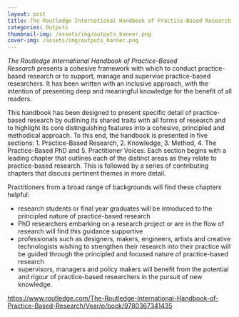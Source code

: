 ```yaml
---
layout: post
title: The Routledge International Handbook of Practice-Based Research &#8211; Craig Vear
categories: Outputs
thumbnail-img: /assets/img/outputs_banner.png
cover-img: /assets/img/outputs_banner.png
---
```

<p><em>The Routledge International Handbook of Practice-Based Research</em>&nbsp;presents a cohesive framework with which to conduct practice-based research or to support, manage and supervise practice-based researchers. It has been written with an inclusive approach, with the intention of presenting deep and meaningful knowledge for the benefit of all readers.</p>



<p>This handbook has been designed to&nbsp;present specific detail of practice-based research by outlining its shared traits with all forms of research and to highlight its core distinguishing features into a cohesive, principled and methodical approach. To this end, the handbook is presented in five sections: 1. Practice-Based Research, 2. Knowledge, 3. Method, 4. The Practice-Based PhD and 5. Practitioner Voices. Each section begins with a leading chapter that outlines each of the distinct areas as they relate to practice-based research. This is followed by a series of contributing chapters that discuss pertinent themes in more detail.</p>



<p>Practitioners from a broad range of backgrounds will find these chapters helpful:</p>



<ul><li>research students or final year graduates will be introduced to the principled nature of practice-based research</li><li>PhD researchers embarking on a research project or are in the flow of research will find this guidance supportive</li><li>professionals such as designers, makers, engineers, artists and creative technologists wishing to strengthen their research into their practice will be guided through the principled and focused nature of practice-based research</li><li>supervisors, managers and policy makers will benefit from the potential and rigour of practice-based researchers in the pursuit of new knowledge.</li></ul>



<p><a href="https://www.routledge.com/The-Routledge-International-Handbook-of-Practice-Based-Research/Vear/p/book/9780367341435">https://www.routledge.com/The-Routledge-International-Handbook-of-Practice-Based-Research/Vear/p/book/9780367341435</a></p>
